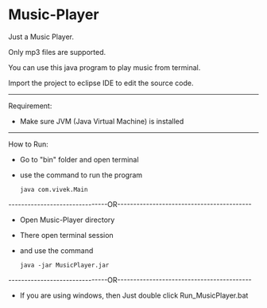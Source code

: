 # Music-Player
Just a Music Player.

Only mp3 files are supported.

You can use this java program to play music from terminal.

Import the project to eclipse IDE to edit the source code.

--------------------------------------------------------------------------

Requirement:

- Make sure JVM (Java Virtual Machine) is installed


--------------------------------------------------------------------------

How to Run:


- Go to "bin" folder and open terminal

- use the command to run the program 

      java com.vivek.Main

-------------------------------OR------------------------------------------

- Open Music-Player directory

- There open terminal session

- and use the command

      java -jar MusicPlayer.jar

-------------------------------OR------------------------------------------

- If you are using windows, then Just double click Run_MusicPlayer.bat
